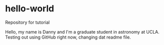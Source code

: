 # hello-world
Repository for tutorial

Hello, my name is Danny and I'm a graduate student in astronomy at UCLA.
Testing out using GitHub right now, changing dat readme file.
